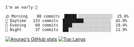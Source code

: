 <!--START_SECTION:productive-box-in-readme-->
```text
I'm an early 🐥

🌞 Morning    80 commits  █████▍░░░░░░░░░░░░░░░  25.8%
🌆 Daytime   133 commits  █████████░░░░░░░░░░░░  42.9%
🌃 Evening    60 commits  ████░░░░░░░░░░░░░░░░░  19.4%
🌚 Night      37 commits  ██▌░░░░░░░░░░░░░░░░░░  11.9%
```
<!--END_SECTION:productive-box-in-readme-->
[![Anurag's GitHub stats](https://github-readme-stats.vercel.app/api?username=tykeaboyloy&count_private=true&theme=vue-light&show_icons=true)](https://github.com/anuraghazra/github-readme-stats)
[![Top Langs](https://github-readme-stats.vercel.app/api/top-langs/?username=tykeaboyloy&layout=compact&theme=vue-light&langs_count=8)](https://github.com/anuraghazra/github-readme-stats)
